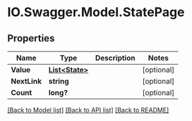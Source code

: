 # IO.Swagger.Model.StatePage
## Properties

Name | Type | Description | Notes
------------ | ------------- | ------------- | -------------
**Value** | [**List&lt;State&gt;**](State.md) |  | [optional] 
**NextLink** | **string** |  | [optional] 
**Count** | **long?** |  | [optional] 

[[Back to Model list]](../README.md#documentation-for-models) [[Back to API list]](../README.md#documentation-for-api-endpoints) [[Back to README]](../README.md)

